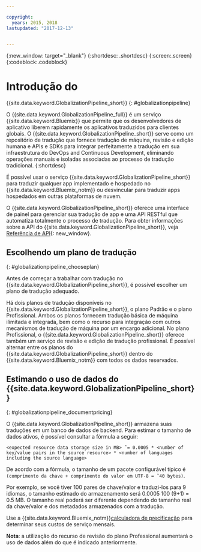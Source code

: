 ```yaml
---

copyright:
  years: 2015, 2018
lastupdated: "2017-12-13"


---
```


{:new_window: target="_blank"}
{:shortdesc: .shortdesc}
{:screen:.screen}
{:codeblock:.codeblock}


# Introdução do
{{site.data.keyword.GlobalizationPipeline_short}}
{: #globalizationpipeline}

O {{site.data.keyword.GlobalizationPipeline_full}} é um serviço {{site.data.keyword.Bluemix}} que permite que os desenvolvedores de aplicativo liberem rapidamente os aplicativos traduzidos para clientes globais. O {{site.data.keyword.GlobalizationPipeline_short}} serve como um repositório de tradução que fornece tradução de máquina, revisão e edição humana e APIs e SDKs para integrar perfeitamente a tradução em sua infraestrutura do DevOps and Continuous Development, eliminando operações manuais e isoladas associadas ao processo de tradução tradicional.
{:shortdesc}

É possível usar o serviço {{site.data.keyword.GlobalizationPipeline_short}} para traduzir qualquer app implementado e hospedado no {{site.data.keyword.Bluemix_notm}} ou desvincular para traduzir apps hospedados em outras plataformas de nuvem.

O {{site.data.keyword.GlobalizationPipeline_short}} oferece uma interface de painel para gerenciar sua tradução de app e uma API RESTful que automatiza totalmente o processo de tradução. Para obter informações sobre a API do {{site.data.keyword.GlobalizationPipeline_short}}, veja [Referência de API](https://gp-rest.ng.bluemix.net/translate/swagger/index.html){: new_window}.

## Escolhendo um plano de tradução
{: #globalizationpipeline_chooseplan}

Antes de começar a trabalhar com tradução no {{site.data.keyword.GlobalizationPipeline_short}}, é possível escolher um plano de tradução adequado.

Há dois planos de tradução disponíveis no {{site.data.keyword.GlobalizationPipeline_short}}, o plano Padrão e o plano Profissional. Ambos os planos fornecem tradução básica de máquina ilimitada e integrada, bem como o recurso para integração com outros mecanismos de tradução de máquina por um encargo adicional. No plano Profissional, o {{site.data.keyword.GlobalizationPipeline_short}} oferece também um serviço de revisão e edição de tradução profissional. É possível alternar entre os planos do {{site.data.keyword.GlobalizationPipeline_short}} dentro do {{site.data.keyword.Bluemix_notm}} com todos os dados reservados.


## Estimando o uso de dados do {{site.data.keyword.GlobalizationPipeline_short}}
{: #globalizationpipeline_documentpricing}

O {{site.data.keyword.GlobalizationPipeline_short}} armazena suas traduções em um banco de dados de backend. Para estimar o tamanho de dados ativos, é possível consultar a fórmula a seguir:

`<expected resource data storage size in MB> ˜= 0.0005 * <number of key/value pairs in the source resource> * <number of languages including the source language>`

De acordo com a fórmula, o tamanho de um pacote configurável típico é `(comprimento da chave + comprimento do valor em UTF-8 = ˜40 bytes)`.

Por exemplo, se você tiver 100 pares de chave/valor e traduzi-los para 9 idiomas, o tamanho estimado do armazenamento será 0.0005 100 (9+1) = 0.5 MB. O tamanho real poderá ser diferente dependendo do tamanho real da chave/valor e dos metadados armazenados com a tradução.

Use a {{site.data.keyword.Bluemix_notm}}[calculadora de precificação](https://console.ng.bluemix.net/?direct=classic/#/pricing/cloudOEPaneId=pricing&paneId=pricingSheet&orgGuid=127a45f4-4461-4d5b-a26b-6dc2fdd1a3a2&spaceGuid=208fb1ff-413b-4fd9-9615-e8226062d0f3) para determinar seus custos de serviço mensais.

**Nota**: a utilização do recurso de revisão do plano Professional aumentará o uso de dados além do que é indicado anteriormente.
